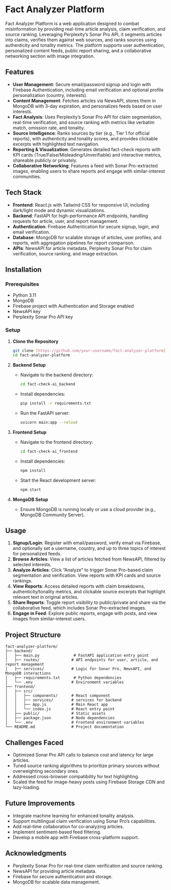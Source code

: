 # Fact Analyzer Platform

Fact Analyzer Platform is a web application designed to combat misinformation by providing real-time article analysis, claim verification, and source ranking. Leveraging Perplexity’s Sonar Pro API, it segments articles into claims, verifies them against web sources, and ranks sources using authenticity and tonality metrics. The platform supports user authentication, personalized content feeds, public report sharing, and a collaborative networking section with image integration.

## Features

- **User Management**: Secure email/password signup and login with Firebase Authentication, including email verification and optional profile personalization (country, interests).
- **Content Management**: Fetches articles via NewsAPI, stores them in MongoDB with 3-day expiration, and personalizes feeds based on user interests.
- **Fact Analysis**: Uses Perplexity’s Sonar Pro API for claim segmentation, real-time verification, and source ranking with metrics like verbatim match, omission rate, and tonality.
- **Source Intelligence**: Ranks sources by tier (e.g., Tier 1 for official reports), with authenticity and tonality scores, and provides clickable excerpts with highlighted text navigation.
- **Reporting & Visualization**: Generates detailed fact-check reports with KPI cards (True/False/Misleading/Unverifiable) and interactive metrics, shareable publicly or privately.
- **Collaborative Networking**: Features a feed with Sonar Pro-extracted images, enabling users to share reports and engage with similar-interest communities.

## Tech Stack

- **Frontend**: React.js with Tailwind CSS for responsive UI, including dark/light mode and dynamic visualizations.
- **Backend**: FastAPI for high-performance API endpoints, handling requests for article, user, and report management.
- **Authentication**: Firebase Authentication for secure signup, login, and email verification.
- **Database**: MongoDB for scalable storage of articles, user profiles, and reports, with aggregation pipelines for report comparison.
- **APIs**: NewsAPI for article metadata, Perplexity Sonar Pro for claim verification, source ranking, and image extraction.

## Installation

### Prerequisites
- Python 3.11
- MongoDB
- Firebase project with Authentication and Storage enabled
- NewsAPI key
- Perplexity Sonar Pro API key

### Setup

1. **Clone the Repository**
   ```bash
   git clone [https://github.com/your-username/fact-analyzer-platform](https://github.com/shiyamk-ds/Fact-Analyzer-Platform/).git
   cd fact-analyzer-platform
   ```

2. **Backend Setup**
   - Navigate to the backend directory:
     ```bash
     cd fact-check-ai_backend
     ```
   - Install dependencies:
     ```bash
     pip install -r requirements.txt
     ```
   - Run the FastAPI server:
     ```bash
     uvicorn main:app --reload
     ```

3. **Frontend Setup**
   - Navigate to the frontend directory:
     ```bash
     cd fact-check-ai_frontend
     ```
   - Install dependencies:
     ```bash
     npm install
     ```
   - Start the React development server:
     ```bash
     npm start
     ```

4. **MongoDB Setup**
   - Ensure MongoDB is running locally or use a cloud provider (e.g., MongoDB Community Server).

## Usage

1. **Signup/Login**: Register with email/password, verify email via Firebase, and optionally set a username, country, and up to three topics of interest for personalized feeds.
2. **Browse Articles**: View a list of articles fetched from NewsAPI, filtered by selected interests.
3. **Analyze Articles**: Click “Analyze” to trigger Sonar Pro-based claim segmentation and verification. View reports with KPI cards and source rankings.
4. **View Reports**: Access detailed reports with claim breakdowns, authenticity/tonality metrics, and clickable source excerpts that highlight relevant text in original articles.
5. **Share Reports**: Toggle report visibility to public/private and share via the collaborative feed, which includes Sonar Pro-extracted images.
6. **Engage in Feed**: Explore public reports, engage with posts, and view images from similar-interest users.

## Project Structure

```plaintext
fact-analyzer-platform/
├── backend/
│   ├── main.py               # FastAPI application entry point
│   ├── routes/              # API endpoints for user, article, and report management
│   ├── services/            # Logic for Sonar Pro, NewsAPI, and MongoDB interactions
│   ├── requirements.txt      # Python dependencies
│   └── .env                 # Environment variables
├── frontend/
│   ├── src/
│   │   ├── components/      # React component
│   │   ├── services/        # services for backend
│   │   ├── App.js           # Main React app
│   │   └── index.js         # React entry point
│   ├── public/              # Static assets
│   ├── package.json         # Node dependencies
│   └── .env                 # Frontend environment variables
└── README.md                # Project documentation
```

## Challenges Faced

- Optimized Sonar Pro API calls to balance cost and latency for large articles.
- Tuned source ranking algorithms to prioritize primary sources without overweighting secondary ones.
- Addressed cross-browser compatibility for text highlighting.
- Scaled the feed for image-heavy posts using Firebase Storage CDN and lazy-loading.

## Future Improvements

- Integrate machine learning for enhanced tonality analysis.
- Support multilingual claim verification using Sonar Pro’s capabilities.
- Add real-time collaboration for co-analyzing articles.
- Implement sentiment-based feed filtering.
- Develop a mobile app with Firebase cross-platform support.

## Acknowledgments

- Perplexity Sonar Pro for real-time claim verification and source ranking.
- NewsAPI for providing article metadata.
- Firebase for secure authentication and storage.
- MongoDB for scalable data management.
